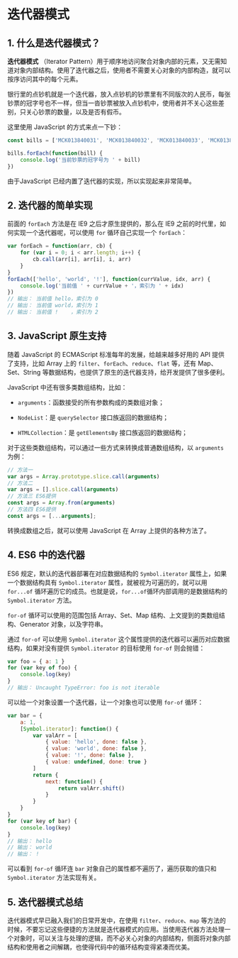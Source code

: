 # 迭代器模式

## 1. 什么是迭代器模式？

**迭代器模式** （Iterator Pattern）用于顺序地访问聚合对象内部的元素，又无需知道对象内部结构。使用了迭代器之后，使用者不需要关心对象的内部构造，就可以按序访问其中的每个元素。



银行里的点钞机就是一个迭代器，放入点钞机的钞票里有不同版次的人民币，每张钞票的冠字号也不一样，但当一沓钞票被放入点钞机中，使用者并不关心这些差别，只关心钞票的数量，以及是否有假币。



这里使用 JavaScript 的方式来点一下钞：

```js
const bills = ['MCK013840031', 'MCK013840032', 'MCK013840033', 'MCK013840034', 'MCK013840035']

bills.forEach(function(bill) {
    console.log('当前钞票的冠字号为 ' + bill)
})
```

由于JavaScript 已经内置了迭代器的实现，所以实现起来非常简单。

## 2. 迭代器的简单实现

前面的 `forEach` 方法是在 IE9 之后才原生提供的，那么在 IE9 之前的时代里，如何实现一个迭代器呢，可以使用 `for` 循环自己实现一个 `forEach`：

```js
var forEach = function(arr, cb) {
    for (var i = 0; i < arr.length; i++) {
        cb.call(arr[i], arr[i], i, arr)
    }
}
forEach(['hello', 'world', '!'], function(currValue, idx, arr) {
    console.log('当前值 ' + currValue + '，索引为 ' + idx)
})
// 输出： 当前值 hello，索引为 0
// 输出： 当前值 world，索引为 1
// 输出： 当前值 !    ，索引为 2
```

## 3. JavaScript 原生支持

随着 JavaScript 的 ECMAScript 标准每年的发展，给越来越多好用的 API 提供了支持，比如 Array 上的 `filter`、`forEach`、`reduce`、`flat` 等，还有 Map、Set、String 等数据结构，也提供了原生的迭代器支持，给开发提供了很多便利。



JavaScript 中还有很多类数组结构，比如：

- `arguments`：函数接受的所有参数构成的类数组对象；
- `NodeList`：是 `querySelector` 接口族返回的数据结构；

- `HTMLCollection`：是 `getElementsBy` 接口族返回的数据结构；



对于这些类数组结构，可以通过一些方式来转换成普通数组结构，以 `arguments` 为例：

```js
// 方法一
var args = Array.prototype.slice.call(arguments)
// 方法二
var args = [].slice.call(arguments)
// 方法三 ES6提供
const args = Array.from(arguments)
// 方法四 ES6提供
const args = [...arguments];
```

转换成数组之后，就可以使用 JavaScript 在 Array 上提供的各种方法了。

## 4. ES6 中的迭代器

ES6 规定，默认的迭代器部署在对应数据结构的 `Symbol.iterator` 属性上，如果一个数据结构具有 `Symbol.iterator` 属性，就被视为可遍历的，就可以用 `for...of` 循环遍历它的成员。也就是说，`for...of`循环内部调用的是数据结构的`Symbol.iterator` 方法。



`for-of` 循环可以使用的范围包括 Array、Set、Map 结构、上文提到的类数组结构、Generator 对象，以及字符串。



通过 `for-of` 可以使用 `Symbol.iterator` 这个属性提供的迭代器可以遍历对应数据结构，如果对没有提供 `Symbol.iterator` 的目标使用 `for-of` 则会抛错：

```js
var foo = { a: 1 }
for (var key of foo) {
    console.log(key)
}
// 输出： Uncaught TypeError: foo is not iterable
```

可以给一个对象设置一个迭代器，让一个对象也可以使用 `for-of` 循环：

```js
var bar = {
    a: 1,
    [Symbol.iterator]: function() {
        var valArr = [
            { value: 'hello', done: false },
            { value: 'world', done: false },
            { value: '!', done: false },
            { value: undefined, done: true }
        ]
        return {
            next: function() {
                return valArr.shift()
            }
        }
    }
}
for (var key of bar) {
    console.log(key)
}
// 输出： hello
// 输出： world
// 输出： !
```

可以看到 `for-of` 循环连 `bar` 对象自己的属性都不遍历了，遍历获取的值只和 `Symbol.iterator` 方法实现有关。

## 5. 迭代器模式总结

迭代器模式早已融入我们的日常开发中，在使用 `filter`、`reduce`、`map` 等方法的时候，不要忘记这些便捷的方法就是迭代器模式的应用。当使用迭代器方法处理一个对象时，可以关注与处理的逻辑，而不必关心对象的内部结构，侧面将对象内部结构和使用者之间解耦，也使得代码中的循环结构变得紧凑而优美。